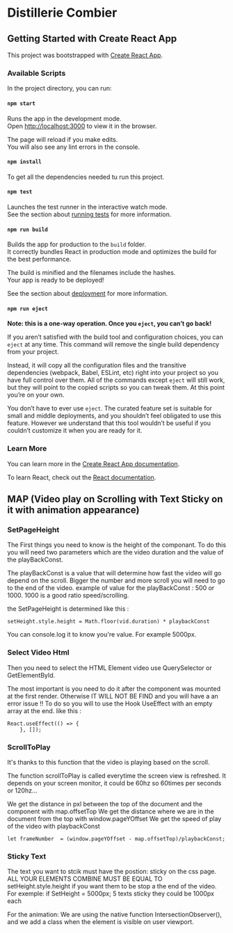 # Distillerie Combier


## Getting Started with Create React App

This project was bootstrapped with [Create React App](https://github.com/facebook/create-react-app).

### Available Scripts

In the project directory, you can run:

#### `npm start`

Runs the app in the development mode.\
Open [http://localhost:3000](http://localhost:3000) to view it in the browser.

The page will reload if you make edits.\
You will also see any lint errors in the console.

#### `npm install`

To get all the dependencies needed tu run this project.

#### `npm test`

Launches the test runner in the interactive watch mode.\
See the section about [running tests](https://facebook.github.io/create-react-app/docs/running-tests) for more information.

#### `npm run build`

Builds the app for production to the `build` folder.\
It correctly bundles React in production mode and optimizes the build for the best performance.

The build is minified and the filenames include the hashes.\
Your app is ready to be deployed!

See the section about [deployment](https://facebook.github.io/create-react-app/docs/deployment) for more information.

#### `npm run eject`

**Note: this is a one-way operation. Once you `eject`, you can’t go back!**

If you aren’t satisfied with the build tool and configuration choices, you can `eject` at any time. This command will remove the single build dependency from your project.

Instead, it will copy all the configuration files and the transitive dependencies (webpack, Babel, ESLint, etc) right into your project so you have full control over them. All of the commands except `eject` will still work, but they will point to the copied scripts so you can tweak them. At this point you’re on your own.

You don’t have to ever use `eject`. The curated feature set is suitable for small and middle deployments, and you shouldn’t feel obligated to use this feature. However we understand that this tool wouldn’t be useful if you couldn’t customize it when you are ready for it.

### Learn More

You can learn more in the [Create React App documentation](https://facebook.github.io/create-react-app/docs/getting-started).

To learn React, check out the [React documentation](https://reactjs.org/).



## MAP (Video play on Scrolling with Text Sticky on it with animation appearance)

### SetPageHeight

The First things you need to know is the height of the componant.
To do this you will need two parameters which are the video duration and the value of the playBackConst.

The playBackConst is a value that will determine how fast the video will go depend on the scroll.
Bigger the number and more scroll you will need to go to the end of the video.
example of value for the playBackConst : 500 or 1000. 1000 is a good ratio speed/scrolling.

the SetPageHeight is determined like this :

    setHeight.style.height = Math.floor(vid.duration) * playbackConst

You can console.log it to know you're value. For example 5000px.


### Select Video Html

Then you need to select the HTML Element video use QuerySelector or GetElementById.

The most important is you need to do it after the component was mounted at the first render. Otherwise IT WILL NOT BE FIND and you will have a an error issue !!
To do so you will to use the Hook UseEffect with an empty array at the end. like this :

    React.useEffect(() => {
        }, []);


### ScrollToPlay

It's thanks to this function that the video is playing based on the scroll.

The function scrollToPlay is called everytime the screen view is refreshed. It depends on your screen monitor, it could be 60hz so 60times per seconds or 120hz...

We get the distance in pxl between the top of the document and the component with map.offsetTop
We get the distance where we are in the document from the top with window.pageYOffset
We get the speed of play of the video with playbackConst

    let frameNumber  = (window.pageYOffset - map.offsetTop)/playbackConst;


### Sticky Text

The text you want to stcik must have the postion: sticky on the css page.
ALL YOUR ELEMENTS COMBINE MUST BE EQUAL TO setHeight.style.height
if you want them to be stop a the end of the video.
For exemple: if SetHeight = 5000px; 5 texts sticky they could be 1000px each


For the animation: 
We are using the native function IntersectionObserver(), and we add a class when the element is visible on user viewport.